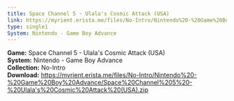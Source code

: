 ```yaml
---
title: Space Channel 5 - Ulala's Cosmic Attack (USA)
link: https://myrient.erista.me/files/No-Intro/Nintendo%20-%20Game%20Boy%20Advance/Space%20Channel%205%20-%20Ulala's%20Cosmic%20Attack%20(USA).zip
type: single1
System: Nintendo - Game Boy Advance
---
```

<b>Game:</b> Space Channel 5 - Ulala's Cosmic Attack (USA)<br>
<b>System:</b> Nintendo - Game Boy Advance<br>
<b>Collection:</b> No-Intro<br>
<b>Download:</b> https://myrient.erista.me/files/No-Intro/Nintendo%20-%20Game%20Boy%20Advance/Space%20Channel%205%20-%20Ulala's%20Cosmic%20Attack%20(USA).zip